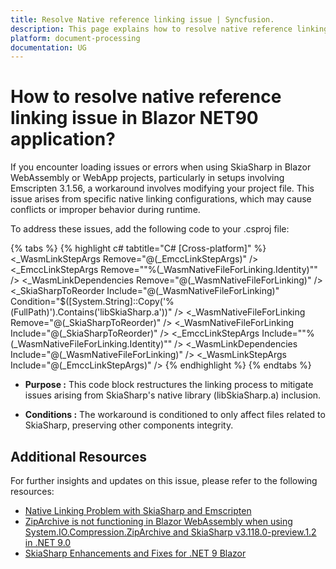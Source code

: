 ```yaml
---
title: Resolve Native reference linking issue | Syncfusion.
description: This page explains how to resolve native reference linking issue in NET90 application when using Skiasharp in Blazor.
platform: document-processing
documentation: UG
---
```


# How to resolve native reference linking issue in Blazor NET90 application?

If you encounter loading issues or errors when using SkiaSharp in Blazor WebAssembly or WebApp projects, particularly in setups involving Emscripten 3.1.56, a workaround involves modifying your project file. This issue arises from specific native linking configurations, which may cause conflicts or improper behavior during runtime.

To address these issues, add the following code to your .csproj file:

{% tabs %}
{% highlight c# tabtitle="C# [Cross-platform]" %}
<Target Name="RuntimeIssue109289_Workaround" AfterTargets="_BrowserWasmWriteRspForLinking"> 
    <ItemGroup> 
        <_WasmLinkStepArgs Remove="@(_EmccLinkStepArgs)" /> 
        <_EmccLinkStepArgs Remove="&quot;%(_WasmNativeFileForLinking.Identity)&quot;" /> 
        <_WasmLinkDependencies Remove="@(_WasmNativeFileForLinking)" /> 
        <_SkiaSharpToReorder Include="@(_WasmNativeFileForLinking)" Condition="$([System.String]::Copy('%(FullPath)').Contains('libSkiaSharp.a'))" /> 
        <_WasmNativeFileForLinking Remove="@(_SkiaSharpToReorder)" /> 
        <_WasmNativeFileForLinking Include="@(_SkiaSharpToReorder)" /> 
        <_EmccLinkStepArgs Include="&quot;%(_WasmNativeFileForLinking.Identity)&quot;" /> 
        <_WasmLinkDependencies Include="@(_WasmNativeFileForLinking)" /> 
        <_WasmLinkStepArgs Include="@(_EmccLinkStepArgs)" /> 
    </ItemGroup> 
</Target> 
{% endhighlight %}
{% endtabs %}

* **Purpose :** This code block restructures the linking process to mitigate issues arising from SkiaSharp's native library (libSkiaSharp.a) inclusion.

* **Conditions :** The workaround is conditioned to only affect files related to SkiaSharp, preserving other components integrity.

## Additional Resources
For further insights and updates on this issue, please refer to the following resources:

  * [Native Linking Problem with SkiaSharp and Emscripten](https://github.com/dotnet/runtime/issues/109289)
  * [ZipArchive is not functioning in Blazor WebAssembly when using System.IO.Compression.ZipArchive and SkiaSharp v3.118.0-preview.1.2 in .NET 9.0](https://github.com/mono/SkiaSharp/issues/3067)
  * [SkiaSharp Enhancements and Fixes for .NET 9 Blazor](https://github.com/mono/SkiaSharp/pull/3064)